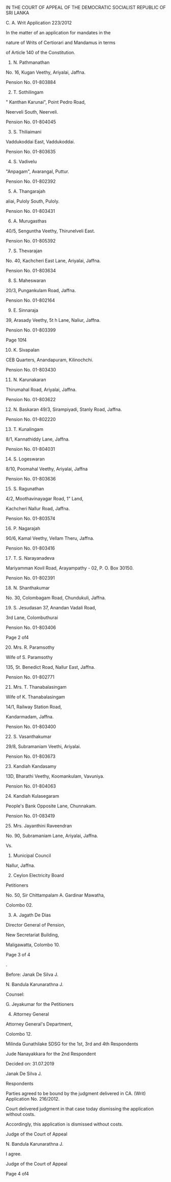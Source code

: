 IN THE COURT OF APPEAL OF THE DEMOCRATIC SOCIALIST REPUBLIC OF SRI LANKA

C. A. Writ Application 223/2012

In the matter of an application for mandates in the

nature of Writs of Certiorari and Mandamus in terms

of Article 140 of the Constitution.

1. N. Pathmanathan

No. 16, Kugan Veethy, Ariyalai, Jaffna.

Pension No. 01-803884

2. T. Sothilingam

" Kanthan Karunai", Point Pedro Road,

Neerveli South, Neerveli.

Pension No. 01-804045

3. S. Thiliaimani

Vaddukoddai East, Vaddukoddai.

Pension No. 01-803635

4. S. Vadivelu

"Anpagam", Avarangal, Puttur.

Pension No. 01-802392

5. A. Thangarajah

aliai, Puloly South, Puloly.

Pension No. 01-803431

6. A. Murugasthas

40/5, Senguntha Veethy, Thirunelveli East.

Pension No. 01-805392

7. S. Thevarajan

No. 40, Kachcheri East Lane, Ariyalai, Jaffna.

Pension No. 01-803634

8. S. Maheswaran

20/3, Pungankulam Road, Jaffna.

Pension No. 01-802164

9. E. Sinnaraja

39, Arasady Veethy, 5t h Lane, Naliur, Jaffna.

Pension No. 01-803399

Page 10f4

10. K. Sivapalan

CEB Quarters, Anandapuram, Kilinochchi.

Pension No. 01-803430

11. N. Karunakaran

Thirumahal Road, Ariyalai, Jaffna.

Pension No. 01-803622

12. N. Baskaran 49/3, Sirampiyadi, Stanly Road, Jaffna.

Pension No. 01-802220

13. T. Kunalingam

8/1, Kannathiddy Lane, Jaffna.

Pension No. 01-804031

14. S. Logeswaran

8/10, Poomahal Veethy, Ariyalai, Jaffna

Pension No. 01-803636

15. S. Ragunathan

4/2, Moothavinayagar Road, 1" Land,

Kachcheri Nallur Road, Jaffna.

Pension No. 01-803574

16. P. Nagarajah

90/6, Kamal Veethy, Vellam Theru, Jaffna.

Pension No. 01-803416

17. T. S. Narayanadeva

Mariyamman Kovil Road, Arayampathy - 02, P. O. Box 30150.

Pension No. 01-802391

18. N. Shanthakumar

No. 30, Colombagam Road, Chundukuli, Jaffna.

19. S. Jesudasan 37, Anandan Vadali Road,

3rd Lane, Colombuthurai

Pension No. 01-803406

Page 2 of4

20. Mrs. R. Paramsothy

Wife of S. Paramsothy

135, St. Benedict Road, Nallur East, Jaffna.

Pension No. 01-802771

21. Mrs. T. Thanabalasingam

Wife of K. Thanabalasingam

14/1, Railway Station Road,

Kandarmadam, Jaffna.

Pension No. 01-803400

22. S. Vasanthakumar

29/8, Subramaniam Veethi, Ariyalai.

Pension No. 01-803673

23. Kandiah Kandasamy

13D, Bharathi Veethy, Koomankulam, Vavuniya.

Pension No. 01-804063

24. Kandiah Kulasegaram

People's Bank Opposite Lane, Chunnakam.

Pension No. 01-083419

25. Mrs. Jayanthini Raveendran

No. 90, Subramaniam Lane, Ariyalai, Jaffna.

Vs.

1. Municipal Council

Nallur, Jaffna.

2. Ceylon Electricity Board

Petitioners

No. 50, Sir Chittampalam A. Gardinar Mawatha,

Colombo 02.

3. A. Jagath De Dias

Director General of Pension,

New Secretariat Building,

Maligawatta, Colombo 10.

Page 3 of 4

.

Before: Janak De Silva J.

N. Bandula Karunarathna J.

Counsel:

G. Jeyakumar for the Petitioners

4. Attorney General

Attorney General's Department,

Colombo 12.

Milinda Gunathilake SDSG for the 1st, 3rd and 4th Respondents

Jude Nanayakkara for the 2nd Respondent

Decided on: 31.07.2019

Janak De Silva J.

Respondents

Parties agreed to be bound by the judgment delivered in CA. (Writ) Application No. 216/2012.

Court delivered judgment in that case today dismissing the application without costs.

Accordingly, this application is dismissed without costs.

Judge of the Court of Appeal

N. Bandula Karunarathna J.

I agree.

Judge of the Court of Appeal

Page 4 of4